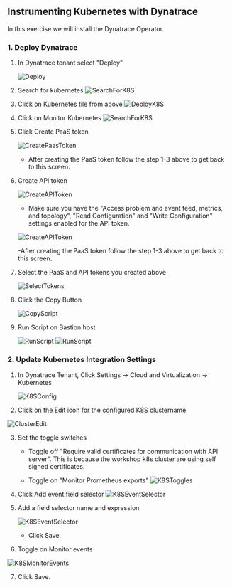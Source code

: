 ## Instrumenting Kubernetes with Dynatrace

In this exercise we will install the Dynatrace Operator.


### 1. Deploy Dynatrace

1. In Dynatrace tenant select "Deploy"

   ![Deploy](../../assets/images/deploydynatrace.png)

2. Search for kubernetes
   ![SearchForK8S](../../assets/images/searchk8s.png)

3. Click on Kubernetes tile from above
   ![DeployK8S](../../assets/images/deployk8s-full.png)

4. Click on Monitor Kubernetes
   ![SearchForK8S](../../assets/images/monitork8s.png)

5. Click Create PaaS token

   ![CreatePaasToken](../../assets/images/createpaastoken.png)

   - After creating the PaaS token follow the step 1-3 above to get back to this screen.

6. Create API token

   ![CreateAPIToken](../../assets/images/createapitoken.png)

   - Make sure you have the "Access problem and event feed, metrics, and topology", "Read Configuration" and "Write Configuration" settings enabled for the API token.

   ![CreateAPIToken](../../assets/images/apitoken.png)

   -After creating the PaaS token follow the step 1-3 above to get back to this screen.

7. Select the PaaS and API tokens you created above

   ![SelectTokens](../../assets/images/selecttokens.png)

8. Click the Copy Button

   ![CopyScript](../../assets/images/copyscript.png)

9. Run Script on Bastion host

   ![RunScript](../../assets/images/runscript1.png)
   ![RunScript](../../assets/images/runscript2.png)


### 2. Update Kubernetes Integration Settings
1. In Dynatrace Tenant, Click Settings -> Cloud and Virtualization -> Kubernetes

   ![K8SConfig](../../assets/images/k8sconfig.png)


2. Click on the Edit icon for the configured K8S clustername

  ![ClusterEdit](../../assets/images/clusteredit.png)       


3. Set the toggle switches
   - Toggle off "Require valid certificates for communication with API server". This is because the workshop k8s cluster are using self signed certificates.

   - Toggle on "Monitor Prometheus exports"
   ![K8SToggles](../../assets/images/k8stoggles.png)

4. Click Add event field selector
   ![K8SEventSelector](../../assets/images/addevent.png)

5. Add a field selector name and expression

   ![K8SEventSelector](../../assets/images/nonnodeevent.png)

   - Click Save.

6.  Toggle on Monitor events

   ![K8SMonitorEvents](../../assets/images/monitorevents.png)

7. Click Save.   
